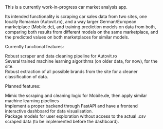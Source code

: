 This is a currently work-in-progress car market analysis app. 

Its intended functionality is scraping car sales data from two sites, one locally Romanian (Autovit.ro), and a way larger German/European marketplace (Mobile.de), and training prediction models on data from both, comparing both results from different models on the same marketplace, and the predicted values on both marketplaces for similar models.  

Currently functional features:  

Robust scraper and data cleaning pipeline for Autovit.ro  
Several trained machine learning algorithms (on older data, for now), for the site.  
Robust extraction of all possible brands from the site for a cleaner classification of data.  

Planned features:  

Mimic the scraping and cleaning logic for Mobile.de, then apply similar machine learning pipelines  
Implement a proper backend through FastAPI and have a frontend interactive dashboard for data visualisation.  
Package models for user exploration without access to the actual .csv scraped data (to be implemented before the dashboard).  